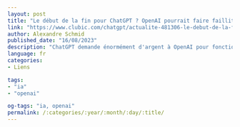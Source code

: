 ```yaml
---
layout: post
title: "Le début de la fin pour ChatGPT ? OpenAI pourrait faire faillite dès 2024"
link: "https://www.clubic.com/chatgpt/actualite-481306-le-debut-de-la-fin-pour-chatgpt-openai-pourrait-faire-faillite-des-2024.html"
author: Alexandre Schmid
published_date: "16/08/2023"
description: "ChatGPT demande énormément d'argent à OpenAI pour fonctionner, alors que l'entreprise a du mal à générer des revenus suffisants pour compenser les dépenses. Les pertes sont abyssales, et l'avenir d'OpenAI est même remis en cause."
language: fr
categories:
- Liens

tags:
- "ia"
- "openai"

og-tags: "ia, openai"
permalink: /:categories/:year/:month/:day/:title/
---
```

